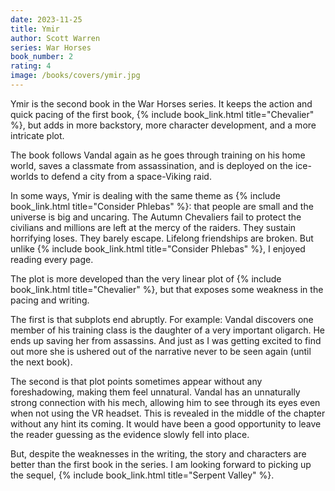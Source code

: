 ```yaml
---
date: 2023-11-25
title: Ymir
author: Scott Warren
series: War Horses
book_number: 2
rating: 4
image: /books/covers/ymir.jpg
---
```


<span class="book-title">Ymir</span> is the second book in the War Horses
series. It keeps the action and quick pacing of the first book,
{% include book_link.html title="Chevalier" %}, but adds in more backstory,
more character development, and a more intricate plot.

The book follows Vandal again as he goes through training on his home world,
saves a classmate from assassination, and is deployed on the ice-worlds to
defend a city from a space-Viking raid.

In some ways, <span class="book-title">Ymir</span> is dealing with the same
theme as {% include book_link.html title="Consider Phlebas" %}: that people
are small and the universe is big and uncaring. The Autumn Chevaliers fail to
protect the civilians and millions are left at the mercy of the raiders. They
sustain horrifying loses. They barely escape. Lifelong friendships are broken.
But unlike {% include book_link.html title="Consider Phlebas" %}, I enjoyed
reading every page.

The plot is more developed than the very linear plot of {% include
book_link.html title="Chevalier" %}, but that exposes some weakness in the
pacing and writing.

The first is that subplots end abruptly. For example: Vandal discovers one
member of his training class is the daughter of a very important oligarch. He
ends up saving her from assassins. And just as I was getting excited to find
out more she is ushered out of the narrative never to be seen again (until the
next book).

The second is that plot points sometimes appear without any foreshadowing,
making them feel unnatural. Vandal has an unnaturally strong connection with
his mech, allowing him to see through its eyes even when not using the VR
headset. This is revealed in the middle of the chapter without any hint its
coming. It would have been a good opportunity to leave the reader guessing as
the evidence slowly fell into place.

But, despite the weaknesses in the writing, the story and characters are
better than the first book in the series. I am looking forward to picking up
the sequel, {% include book_link.html title="Serpent Valley" %}.

